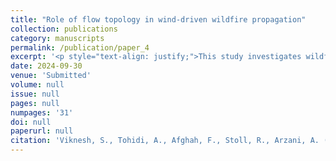 ```yaml
---
title: "Role of flow topology in wind-driven wildfire propagation"
collection: publications
category: manuscripts
permalink: /publication/paper_4
excerpt: '<p style="text-align: justify;">This study investigates wildfire propagation by analyzing the interaction between wind velocity, fuel, and terrain. A revised non-dimensionalization of the combustion model introduces two new non-dimensional numbers, aiding in the prediction of wildfire spread. A state-neutral curve was derived to identify conditions for wildfire extinction. A wildfire transport solver using advanced numerical methods models the influence of wind topology, examining both steady and unsteady wind conditions. The wildfire's response to varying wind oscillation frequencies is assessed, with comparisons to Lagrangian coherent structures (LCS). These findings offer improved insights for wildfire modeling and management strategies.</p>'
date: 2024-09-30
venue: 'Submitted'
volume: null
issue: null
pages: null
numpages: '31'
doi: null
paperurl: null
citation: 'Viknesh, S., Tohidi, A., Afghah, F., Stoll, R., Arzani, A. (2024). "Role of flow topology in wind-driven wildfire propagation."'
---
```

